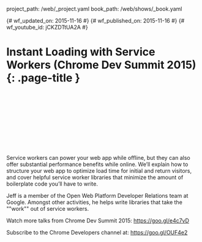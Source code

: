 project_path: /web/_project.yaml
book_path: /web/shows/_book.yaml

{# wf_updated_on: 2015-11-16 #}
{# wf_published_on: 2015-11-16 #}
{# wf_youtube_id: jCKZDTtUA2A #}

# Instant Loading with Service Workers (Chrome Dev Summit 2015) {: .page-title }


<div class="video-wrapper">
  <iframe class="devsite-embedded-youtube-video" data-video-id="jCKZDTtUA2A"
          data-autohide="1" data-showinfo="0" frameborder="0" allowfullscreen>
  </iframe>
</div>


Service workers can power your web app while offline, but they can also offer substantial performance benefits while online. We’ll explain how to structure your web app to optimize load time for initial and return visitors, and cover helpful service worker libraries that minimize the amount of boilerplate code you’ll have to write.

Jeff is a member of the Open Web Platform Developer Relations team at Google. Amongst other activities, he helps write libraries that take the ""work"" out of service workers.

Watch more talks from Chrome Dev Summit 2015: https://goo.gl/e4c7vD

Subscribe to the Chrome Developers channel at: https://goo.gl/OUF4e2
